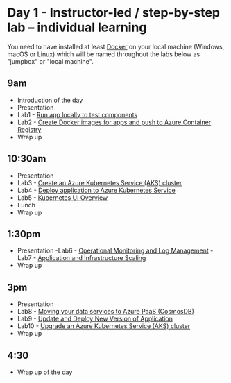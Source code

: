 # Day 1 - Instructor-led / step-by-step lab – individual learning

You need to have installed at least [Docker](https://docs.docker.com/install/) on your local machine (Windows, macOS or Linux) which will be named throughout the labs below as "jumpbox" or "local machine".

## 9am

- Introduction of the day
- Presentation
- Lab1 - [Run app locally to test components](https://github.com/Azure/blackbelt-aks-hackfest/labs/day1-labs/01-setup-app-local.md)
- Lab2 - [Create Docker images for apps and push to Azure Container Registry](https://github.com/Azure/blackbelt-aks-hackfest/labs/day1-labs/02-dockerize-apps.md)
- Wrap up

## 10:30am

- Presentation
- Lab3 - [Create an Azure Kubernetes Service (AKS) cluster](https://github.com/Azure/blackbelt-aks-hackfest/labs/day1-labs/03-create-aks-cluster.md)
- Lab4 - [Deploy application to Azure Kubernetes Service](https://github.com/Azure/blackbelt-aks-hackfest/labs/day1-labs/04-deploy-app-aks.md)
- Lab5 - [Kubernetes UI Overview](https://github.com/Azure/blackbelt-aks-hackfest/labs/day1-labs/05-kubernetes-ui.md)
- Lunch
- Wrap up

## 1:30pm

- Presentation
-Lab6 - [Operational Monitoring and Log Management](https://github.com/Azure/blackbelt-aks-hackfest/labs/day1-labs/06-monitoring-k8s.md)
-Lab7 - [Application and Infrastructure Scaling](https://github.com/Azure/blackbelt-aks-hackfest/labs/day1-labs/07-cluster-scaling.md)
- Wrap up

## 3pm

- Presentation
- Lab8 - [Moving your data services to Azure PaaS (CosmosDB)](https://github.com/Azure/blackbelt-aks-hackfest/labs/day1-labs/08-migrate-mongo-to-cosmos.md)
- Lab9 - [Update and Deploy New Version of Application](https://github.com/Azure/blackbelt-aks-hackfest/labs/day1-labs/09-update-application.md)
- Lab10 - [Upgrade an Azure Kubernetes Service (AKS) cluster](https://github.com/Azure/blackbelt-aks-hackfest/labs/day1-labs/10-cluster-upgrading.md)
- Wrap up

## 4:30
- Wrap up of the day
